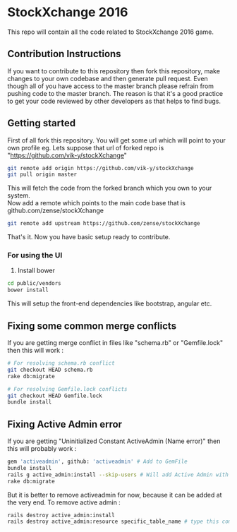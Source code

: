 # StockXchange 2016

This repo will contain all the code related to StockXchange 2016 game.

## Contribution Instructions

If you want to contribute to this repository then fork this repository, make changes to your own codebase
and then generate pull request. Even though all of you have access to the master branch please refrain from pushing
code to the master branch. The reason is that it's a good practice to get your code reviewed by other developers as
that helps to find bugs.

## Getting started

First of all fork this repository. You will get some url which will point to your own profile eg. Lets suppose that url of forked repo is
"https://github.com/vik-y/stockXchange"

```sh
git remote add origin https://github.com/vik-y/stockXchange
git pull origin master
```
This will fetch the code from the forked branch which you own to your system. <br>
Now add a remote which points to the main code base that is github.com/zense/stockXchange

```sh
git remote add upstream https://github.com/zense/stockXchange
```
That's it. Now you have basic setup ready to contribute.

### For using the UI

1. Install bower
```sh
cd public/vendors
bower install
```
This will setup the front-end dependencies like bootstrap, angular etc.

## Fixing some common merge conflicts

If you are getting merge conflict in files like "schema.rb" or "Gemfile.lock" then this will work :
```sh
# For resolving schema.rb conflict
git checkout HEAD schema.rb
rake db:migrate

# For resolving Gemfile.lock conflicts
git checkout HEAD Gemfile.lock
bundle install
```
## Fixing Active Admin error

If you are getting "Uninitialized Constant ActiveAdmin (Name error)" then this will probably work :

```sh
gem 'activeadmin', github: 'activeadmin' # Add to GemFile
bundle install
rails g active_admin:install --skip-users # Will add Active Admin with existing users
rake db:migrate
```
But it is better to remove activeadmin for now, because it can be added at the very end. To remove active admin :

```sh
rails destroy active_admin:install
rails destroy active_admin:resource specific_table_name # type this command if you put some other migration to active admin
```

